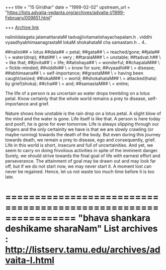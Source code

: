 +++
title = "15 Giridhar"
date = "1999-02-02"
upstream_url = "https://lists.advaita-vedanta.org/archives/advaita-l/1999-February/009851.html"

+++
[Archive link](https://lists.advaita-vedanta.org/archives/advaita-l/1999-February/009851.html)

naliniidalagata jalamatitaralaM
tadvajjiivitamatishayachapalam.h .
viddhi vyaadhyabhimaanagrastaM
lokaM shokahataM cha samastam.h .. 4..

##nalinii## \= lotus
##dala## \= petal;
##gata## \ = reached/gone;
##jala## \ = water(drop);
##ati## \ = very ;
##taralaM## \ = unstable;
##tadvat.h## \ = like that;
##jiivita## \ = life;
##atishaya## \ = wonderful;
##chapalaM## \ = fickle-minded;
##viddhi## \ = know for sure;
##vyaadhi## \ = disease;
##abhimaana## \ = self-importance;
##grastaM## \ = having been caught/seized;
##lokaM## \ = world;
##shokahataM## \ = attacked(hata) by grief(shoka);
##cha## \ = and;
##samastaM## \ = entire;

The life of a person is as uncertain as water drops
trembling on a lotus petal. Know certainly that the
whole world remains a prey to disease, self-importance
and grief.

Nature shows how unstable is the rain drop on a lotus petal.
A slight blow of the mind and the water is gone. Life
itself is like that. A person is here today and poof!, he
is gone for ever tomorrow. Life is always slipping through our fingers
and the only certainity we have is that we are slowly crawling
(or maybe running) towards the death of the body. But even during
this journey towards death, we remain a prey to disease, ego
and consequently, grief. Life in this world is short, insecure
and full of uncertainities. And yet, we seem to carry on
doing frivolious activities in spite of the imminent danger.
Surely, we should strive towards the final goal of life with
earnest effort and perseverance. The attainment of goal may be
drawn out and may look far off, but if we do not start now,
we may never start it. A moment lost can never be regained.
Hence, let us not waste too much time before it is too late.

================================================================
"bhava shankara deshikame sharaNam"
List archives : http://listserv.tamu.edu/archives/advaita-l.html
================================================================

